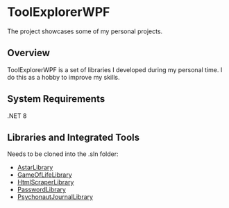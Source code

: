 # ToolExplorerWPF
The project showcases some of my personal projects.

## Overview

ToolExplorerWPF is a set of libraries I developed during my personal time. I do this as a hobby to improve my skills.

## System Requirements

.NET 8

## Libraries and Integrated Tools

Needs to be cloned into the .sln folder:
* [AstarLibrary](https://github.com/IchiSamaFR/AstarLibrary)
* [GameOfLifeLibrary](https://github.com/IchiSamaFR/GameOfLifeLibrary)
* [HtmlScraperLibrary](https://github.com/IchiSamaFR/HtmlScraperLibrary)
* [PasswordLibrary](https://github.com/IchiSamaFR/PasswordLibrary)
* [PsychonautJournalLibrary](https://github.com/IchiSamaFR/PsychonautJournalLibrary)